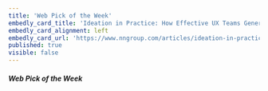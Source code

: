 ```yaml
---
title: 'Web Pick of the Week'
embedly_card_title: 'Ideation in Practice: How Effective UX Teams Generate Ideas'
embedly_card_alignment: left
embedly_card_url: 'https://www.nngroup.com/articles/ideation-in-practice/'
published: true
visible: false
---
```


##### Web Pick of the Week
